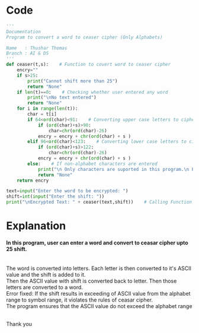 # Code
```python
'''
Documentation
Program to convert a word to ceaser cipher (Only Alphabets)

Name   : Thushar Thomas
Branch : AI & DS
'''
def ceaser(t,s):    # Function to covert word to ceaser cipher
    encry=""
    if s>25:
        print("Cannot shift more than 25")
        return "None"
    if len(t)==0:    # Checking whether user entered any word
        print("\nNo text entered")
        return "None"
    for i in range(len(t)):
        char = t[i]
        if 64<ord(char)<91:    # Converting upper case letters to cipher
            if (ord(char)+s)>90:
                char=chr(ord(char)-26)
            encry = encry + chr(ord(char) + s )
        elif 96<ord(char)<123:    # Converting lower case letters to cipher
            if (ord(char)+s)>122:
                char=chr(ord(char)-26)
            encry = encry + chr(ord(char) + s )
        else:    # If non-alphabet characters are entered
            print("\n Only characters are suported in this program.\n Please try again.")
            return "None"  
    return encry

text=input("Enter the word to be encrypted: ")
shift=int(input("Enter the shift: "))
print("\nEncrypted Text: " + ceaser(text,shift))    # Calling Function
```

# Explanation
#### In this program, user can enter a word and convert to ceasar cipher upto 25 shift.
<p> <br/>The word is converted into letters. Each letter is then converted to it's ASCII value and the shift is added to it.
    <br/>Then the ASCII value with shift is converted back to letter. Then those letters are converted to a word.
   <br/>Error fixed: If the shift results in exceeding of ASCII value from the alphabet range to symbol range, it violates the rules of ceasar cipher.
  <br/>The program ensures that the ASCII value do not exceed the alphabet range
   
<br/>Thank you
